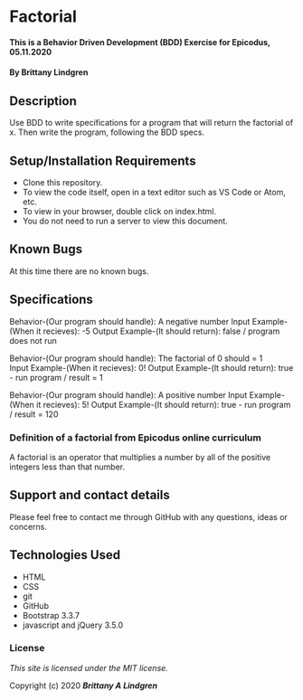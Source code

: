 # Factorial

#### This is a Behavior Driven Development (BDD) Exercise for Epicodus, 05.11.2020

#### By Brittany Lindgren

## Description

Use BDD to write specifications for a program that will return the factorial of x. Then write the program, following the BDD specs.

## Setup/Installation Requirements

* Clone this repository.
* To view the code itself, open in a text editor such as VS Code or Atom, etc.
* To view in your browser, double click on index.html.
* You do not need to run a server to view this document.

## Known Bugs

At this time there are no known bugs.

## Specifications

Behavior-(Our program should handle): A negative number
Input Example-(When it recieves): -5
Output Example-(It should return):  false / program does not run 

Behavior-(Our program should handle): The factorial of 0 should = 1  
Input Example-(When it recieves): 0!
Output Example-(It should return):  true - run program / result = 1 

Behavior-(Our program should handle): A positive number
Input Example-(When it recieves): 5!
Output Example-(It should return):  true - run program / result = 120  

### Definition of a factorial from Epicodus online curriculum

A factorial is an operator that multiplies a number by all of the positive integers less than that number.

## Support and contact details

Please feel free to contact me through GitHub with any questions, ideas or concerns.

## Technologies Used

* HTML
* CSS
* git
* GitHub
* Bootstrap 3.3.7
* javascript and jQuery 3.5.0

### License

*This site is licensed under the MIT license.*

Copyright (c) 2020 **_Brittany A Lindgren_**